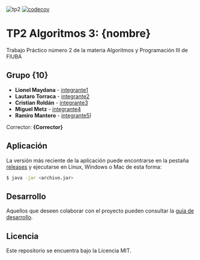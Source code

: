 ![tp2](https://github.com/lmaydana/algo3_tp2/actions/workflows/build.yml/badge.svg) [![codecov](https://codecov.io/gh/lmaydana/algo3_tp2/branch/master/graph/badge.svg)](https://codecov.io/gh/fiuba/algo3_proyecto_base_tp2)

# TP2 Algoritmos 3: {nombre} 

Trabajo Práctico número 2 de la materia Algoritmos y Programación III de FIUBA

## Grupo {10}

* **Lionel Maydana** - [integrante1](https://github.com/lmaydana)
* **Lautaro Torraca** - [integrante2](https://github.com/lautitorraca)
* **Cristian Roldán** - [integrante3]( https://github.com/CrissRM )
* **Miguel Metz** - [integrante4](https://github.com/MiguelMetz1)
* **Ramiro Mantero** - [integrante5](https://github.com/ramiromantero))

Corrector: **{Corrector}**

## Aplicación

La versión más reciente de la aplicación puede encontrarse en la pestaña [releases](https://github.com/lmaydana/algo3_tp2/releases/latest) y ejecutarse en Linux, Windows o Mac de esta forma:

```bash
$ java -jar <archivo.jar>
```

## Desarrollo

Aquellos que deseen colaborar con el proyecto pueden consultar la [guía de desarrollo](./docs/Desarrollo.md).

## Licencia

Este repositorio se encuentra bajo la Licencia MIT.
